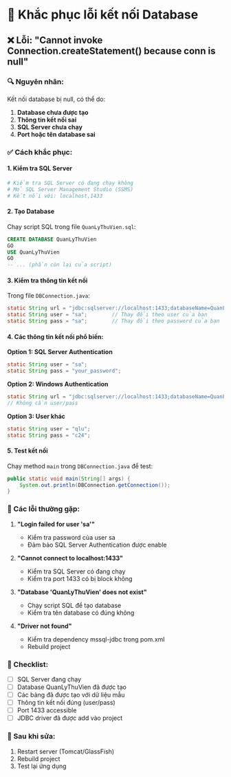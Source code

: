 # 🔧 Khắc phục lỗi kết nối Database

## ❌ Lỗi: "Cannot invoke Connection.createStatement() because conn is null"

### 🔍 Nguyên nhân:
Kết nối database bị null, có thể do:

1. **Database chưa được tạo**
2. **Thông tin kết nối sai**
3. **SQL Server chưa chạy**
4. **Port hoặc tên database sai**

### ✅ Cách khắc phục:

#### 1. Kiểm tra SQL Server
```bash
# Kiểm tra SQL Server có đang chạy không
# Mở SQL Server Management Studio (SSMS)
# Kết nối với: localhost,1433
```

#### 2. Tạo Database
Chạy script SQL trong file `QuanLyThuVien.sql`:
```sql
CREATE DATABASE QuanLyThuVien
GO
USE QuanLyThuVien
GO
-- ... (phần còn lại của script)
```

#### 3. Kiểm tra thông tin kết nối
Trong file `DBConnection.java`:
```java
static String url = "jdbc:sqlserver://localhost:1433;databaseName=QuanLyThuVien;encrypt=false";
static String user = "sa";        // Thay đổi theo user của bạn
static String pass = "sa";        // Thay đổi theo password của bạn
```

#### 4. Các thông tin kết nối phổ biến:

**Option 1: SQL Server Authentication**
```java
static String user = "sa";
static String pass = "your_password";
```

**Option 2: Windows Authentication**
```java
static String url = "jdbc:sqlserver://localhost:1433;databaseName=QuanLyThuVien;integratedSecurity=true;encrypt=false";
// Không cần user/pass
```

**Option 3: User khác**
```java
static String user = "qlu";
static String pass = "c24";
```

#### 5. Test kết nối
Chạy method `main` trong `DBConnection.java` để test:
```java
public static void main(String[] args) {
    System.out.println(DBConnection.getConnection());
}
```

### 🚨 Các lỗi thường gặp:

1. **"Login failed for user 'sa'"**
   - Kiểm tra password của user sa
   - Đảm bảo SQL Server Authentication được enable

2. **"Cannot connect to localhost:1433"**
   - Kiểm tra SQL Server có đang chạy
   - Kiểm tra port 1433 có bị block không

3. **"Database 'QuanLyThuVien' does not exist"**
   - Chạy script SQL để tạo database
   - Kiểm tra tên database có đúng không

4. **"Driver not found"**
   - Kiểm tra dependency mssql-jdbc trong pom.xml
   - Rebuild project

### 📝 Checklist:
- [ ] SQL Server đang chạy
- [ ] Database QuanLyThuVien đã được tạo
- [ ] Các bảng đã được tạo với dữ liệu mẫu
- [ ] Thông tin kết nối đúng (user/pass)
- [ ] Port 1433 accessible
- [ ] JDBC driver đã được add vào project

### 🔄 Sau khi sửa:
1. Restart server (Tomcat/GlassFish)
2. Rebuild project
3. Test lại ứng dụng
